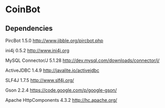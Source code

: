 CoinBot
=======


Dependencies
------------
PircBot 1.5.0
http://www.jibble.org/pircbot.php

ini4j 0.5.2
http://www.ini4j.org

MySQL Connector/J 5.1.28
http://dev.mysql.com/downloads/connector/j/

ActiveJDBC 1.4.9
http://javalite.io/activejdbc

SLF4J 1.7.5
http://www.slf4j.org/

Gson 2.2.4
https://code.google.com/p/google-gson/

Apache HttpComponents 4.3.2
http://hc.apache.org/
